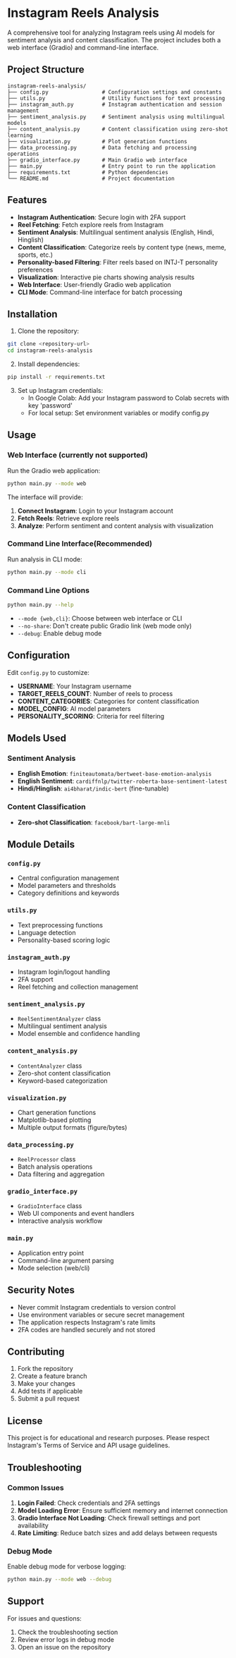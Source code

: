 # Instagram Reels Analysis

A comprehensive tool for analyzing Instagram reels using AI models for sentiment analysis and content classification. The project includes both a web interface (Gradio) and command-line interface.

## Project Structure

```
instagram-reels-analysis/
├── config.py                 # Configuration settings and constants
├── utils.py                  # Utility functions for text processing
├── instagram_auth.py         # Instagram authentication and session management
├── sentiment_analysis.py     # Sentiment analysis using multilingual models
├── content_analysis.py       # Content classification using zero-shot learning
├── visualization.py          # Plot generation functions
├── data_processing.py        # Data fetching and processing operations
├── gradio_interface.py       # Main Gradio web interface
├── main.py                   # Entry point to run the application
├── requirements.txt          # Python dependencies
└── README.md                 # Project documentation
```

## Features

- **Instagram Authentication**: Secure login with 2FA support
- **Reel Fetching**: Fetch explore reels from Instagram
- **Sentiment Analysis**: Multilingual sentiment analysis (English, Hindi, Hinglish)
- **Content Classification**: Categorize reels by content type (news, meme, sports, etc.)
- **Personality-based Filtering**: Filter reels based on INTJ-T personality preferences
- **Visualization**: Interactive pie charts showing analysis results
- **Web Interface**: User-friendly Gradio web application
- **CLI Mode**: Command-line interface for batch processing

## Installation

1. Clone the repository:
```bash
git clone <repository-url>
cd instagram-reels-analysis
```

2. Install dependencies:
```bash
pip install -r requirements.txt
```

3. Set up Instagram credentials:
   - In Google Colab: Add your Instagram password to Colab secrets with key 'password'
   - For local setup: Set environment variables or modify config.py

## Usage

### Web Interface (currently not supported)

Run the Gradio web application:
```bash
python main.py --mode web
```

The interface will provide:
1. **Connect Instagram**: Login to your Instagram account
2. **Fetch Reels**: Retrieve explore reels
3. **Analyze**: Perform sentiment and content analysis with visualization

### Command Line Interface(Recommended)

Run analysis in CLI mode:
```bash
python main.py --mode cli
```

### Command Line Options

```bash
python main.py --help
```

- `--mode {web,cli}`: Choose between web interface or CLI
- `--no-share`: Don't create public Gradio link (web mode only)
- `--debug`: Enable debug mode

## Configuration

Edit `config.py` to customize:

- **USERNAME**: Your Instagram username
- **TARGET_REELS_COUNT**: Number of reels to process
- **CONTENT_CATEGORIES**: Categories for content classification
- **MODEL_CONFIG**: AI model parameters
- **PERSONALITY_SCORING**: Criteria for reel filtering

## Models Used

### Sentiment Analysis
- **English Emotion**: `finiteautomata/bertweet-base-emotion-analysis`
- **English Sentiment**: `cardiffnlp/twitter-roberta-base-sentiment-latest`
- **Hindi/Hinglish**: `ai4bharat/indic-bert` (fine-tunable)

### Content Classification
- **Zero-shot Classification**: `facebook/bart-large-mnli`

## Module Details

### `config.py`
- Central configuration management
- Model parameters and thresholds
- Category definitions and keywords

### `utils.py`
- Text preprocessing functions
- Language detection
- Personality-based scoring logic

### `instagram_auth.py`
- Instagram login/logout handling
- 2FA support
- Reel fetching and collection management

### `sentiment_analysis.py`
- `ReelSentimentAnalyzer` class
- Multilingual sentiment analysis
- Model ensemble and confidence handling

### `content_analysis.py`
- `ContentAnalyzer` class
- Zero-shot content classification
- Keyword-based categorization

### `visualization.py`
- Chart generation functions
- Matplotlib-based plotting
- Multiple output formats (figure/bytes)

### `data_processing.py`
- `ReelProcessor` class
- Batch analysis operations
- Data filtering and aggregation

### `gradio_interface.py`
- `GradioInterface` class
- Web UI components and event handlers
- Interactive analysis workflow

### `main.py`
- Application entry point
- Command-line argument parsing
- Mode selection (web/cli)

## Security Notes

- Never commit Instagram credentials to version control
- Use environment variables or secure secret management
- The application respects Instagram's rate limits
- 2FA codes are handled securely and not stored

## Contributing

1. Fork the repository
2. Create a feature branch
3. Make your changes
4. Add tests if applicable
5. Submit a pull request

## License

This project is for educational and research purposes. Please respect Instagram's Terms of Service and API usage guidelines.

## Troubleshooting

### Common Issues

1. **Login Failed**: Check credentials and 2FA settings
2. **Model Loading Error**: Ensure sufficient memory and internet connection
3. **Gradio Interface Not Loading**: Check firewall settings and port availability
4. **Rate Limiting**: Reduce batch sizes and add delays between requests

### Debug Mode

Enable debug mode for verbose logging:
```bash
python main.py --mode web --debug
```

## Support

For issues and questions:
1. Check the troubleshooting section
2. Review error logs in debug mode
3. Open an issue on the repository
